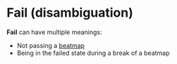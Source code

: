 # Fail (disambiguation)

**Fail** can have multiple meanings:

- Not passing a [beatmap](/wiki/Beatmaps)
- Being in the failed state<!-- TODO: link --> during a break<!-- TODO: link --> of a beatmap
